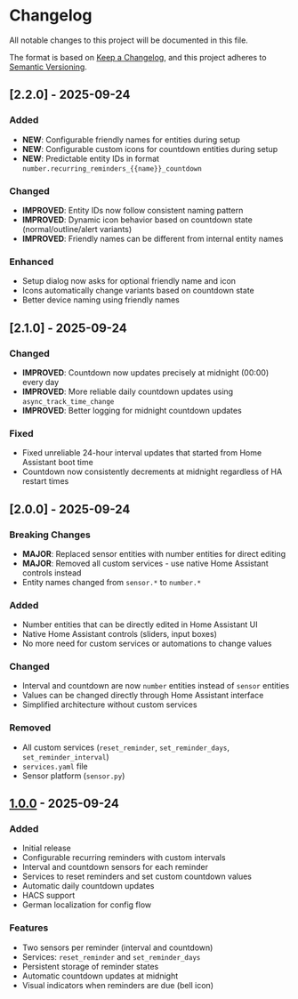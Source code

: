 # Changelog

All notable changes to this project will be documented in this file.

The format is based on [Keep a Changelog](https://keepachangelog.com/en/1.0.0/),
and this project adheres to [Semantic Versioning](https://semver.org/spec/v2.0.0.html).

## [2.2.0] - 2025-09-24

### Added
- **NEW**: Configurable friendly names for entities during setup
- **NEW**: Configurable custom icons for countdown entities during setup
- **NEW**: Predictable entity IDs in format `number.recurring_reminders_{{name}}_countdown`

### Changed
- **IMPROVED**: Entity IDs now follow consistent naming pattern
- **IMPROVED**: Dynamic icon behavior based on countdown state (normal/outline/alert variants)
- **IMPROVED**: Friendly names can be different from internal entity names

### Enhanced
- Setup dialog now asks for optional friendly name and icon
- Icons automatically change variants based on countdown state
- Better device naming using friendly names

## [2.1.0] - 2025-09-24

### Changed
- **IMPROVED**: Countdown now updates precisely at midnight (00:00) every day
- **IMPROVED**: More reliable daily countdown updates using `async_track_time_change`
- **IMPROVED**: Better logging for midnight countdown updates

### Fixed
- Fixed unreliable 24-hour interval updates that started from Home Assistant boot time
- Countdown now consistently decrements at midnight regardless of HA restart times

## [2.0.0] - 2025-09-24

### Breaking Changes
- **MAJOR**: Replaced sensor entities with number entities for direct editing
- **MAJOR**: Removed all custom services - use native Home Assistant controls instead
- Entity names changed from `sensor.*` to `number.*`

### Added
- Number entities that can be directly edited in Home Assistant UI
- Native Home Assistant controls (sliders, input boxes)
- No more need for custom services or automations to change values

### Changed
- Interval and countdown are now `number` entities instead of `sensor` entities
- Values can be changed directly through Home Assistant interface
- Simplified architecture without custom services

### Removed
- All custom services (`reset_reminder`, `set_reminder_days`, `set_reminder_interval`)
- `services.yaml` file
- Sensor platform (`sensor.py`)

## [1.0.0] - 2025-09-24

### Added
- Initial release
- Configurable recurring reminders with custom intervals
- Interval and countdown sensors for each reminder
- Services to reset reminders and set custom countdown values
- Automatic daily countdown updates
- HACS support
- German localization for config flow

### Features
- Two sensors per reminder (interval and countdown)
- Services: `reset_reminder` and `set_reminder_days`
- Persistent storage of reminder states
- Automatic countdown updates at midnight
- Visual indicators when reminders are due (bell icon)

[1.0.0]: https://github.com/Lucker03/recurring_reminders/releases/tag/v1.0.0